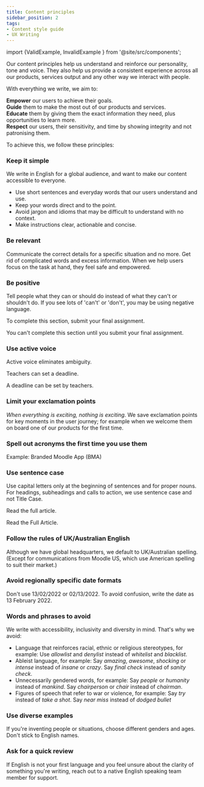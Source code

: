 ```yaml
---
title: Content principles
sidebar_position: 2
tags:
- Content style guide
- UX Writing
---
```


import {ValidExample, InvalidExample } from '@site/src/components';

Our content principles help us understand and reinforce our personality, tone and voice. They also help us provide a consistent experience across all our products, services output and any other way we interact with people.

With everything we write, we aim to:

**Empower** our users to achieve their goals.<br/>
**Guide** them to make the most out of our products and services.<br/>
**Educate** them by giving them the exact information they need, plus opportunities to learn more.<br/>
**Respect** our users, their sensitivity, and time by showing integrity and not patronising them.

To achieve this, we follow these principles:

### Keep it simple

We write in English for a global audience, and want to make our content accessible to everyone.

- Use short sentences and everyday words that our users understand and use.
- Keep your words direct and to the point.
- Avoid jargon and idioms that may be difficult to understand with no context.
- Make instructions clear, actionable and concise.

### Be relevant

Communicate the correct details for a specific situation and no more. Get rid of complicated words and excess information. When we help users focus on the task at hand, they feel safe and empowered.

### Be positive

Tell people what they can or should do instead of what they can't or shouldn't do. If you see lots of 'can't' or 'don't', you may be using negative language.

<ValidExample title="Do">

To complete this section, submit your final assignment.

</ValidExample>

<InvalidExample title="Don't">

You can't complete this section until you submit your final assignment.

</InvalidExample>

### Use active voice

Active voice eliminates ambiguity.

<ValidExample title="Do">

Teachers can set a deadline.

</ValidExample>

<InvalidExample title="Don't">

A deadline can be set by teachers.

</InvalidExample>

### Limit your exclamation points

*When everything is exciting, nothing is exciting*. We save exclamation points for key moments in the user journey; for example when we welcome them on board one of our products for the first time.

### Spell out acronyms the first time you use them

Example: Branded Moodle App (BMA)

### Use sentence case

Use capital letters only at the beginning of sentences and for proper nouns. For headings, subheadings and calls to action, we use sentence case and not Title Case.

<ValidExample title="Do">

Read the full article.

</ValidExample>

<InvalidExample title="Don't">

Read the Full Article.

</InvalidExample>

### Follow the rules of UK/Australian English

Although we have global headquarters, we default to UK/Australian spelling. (Except for communications from Moodle US, which use American spelling to suit their market.)

### Avoid regionally specific date formats

Don't use 13/02/2022 or 02/13/2022. To avoid confusion, write the date as 13 February 2022.

### Words and phrases to avoid

We write with accessibility, inclusivity and diversity in mind. That's why we avoid:

- Language that reinforces racial, ethnic or religious stereotypes, for example: Use *allowlist* and *denylist* instead of *whitelist* and *blacklist*.
- Ableist language, for example: Say *amazing*, *awesome*, *shocking* or *intense* instead of *insane* or *crazy*. Say *final check* instead of *sanity check*.
- Unnecessarily gendered words, for example: Say *people* or *humanity* instead of *mankind*. Say *chairperson* or *chair* instead of *chairman*.
- Figures of speech that refer to war or violence, for example: Say *try* instead of *take a shot*. Say *near miss* instead of *dodged bullet*

### Use diverse examples

If you're inventing people or situations, choose different genders and ages. Don't stick to English names.

### Ask for a quick review

If English is not your first language and you feel unsure about the clarity of something you're writing, reach out to a native English speaking team member for support.
